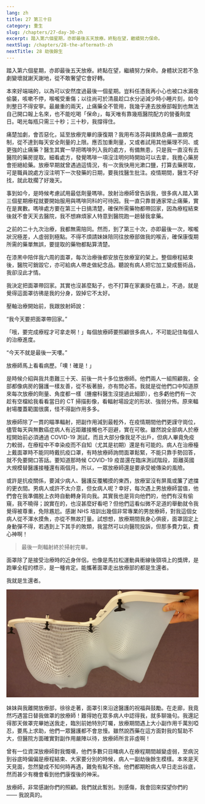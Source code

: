 ```yaml
---
lang: zh
title: 27 第三十日
category: 重生
slug: /chapters/27-day-30-zh
excerpt: 踏入第六個星期，亦即最後五天放療。終點在望，繼續努力保命。
nextSlug: /chapters/28-the-aftermath-zh
nextTitle: 28 劫後餘生
---
```


<p class="cn">踏入第六個星期，亦即最後五天放療。終點在望，繼續努力保命。身體狀況若不急劇變壞就謝天謝地，從不敢奢望它會好轉。

<p class="cn">本來好端端的，以為可以安然度過最後一個星期。豈料任憑我再小心也被口水漏夜偷襲，咳嗽不停，喉嚨受重傷；以往尚可於清晨趁口水分泌減少時小睡片刻，如今則整日不得安寧。最嚴重的兩天，止痛藥全不管用，我幾乎連去放療部報到也無法自己開口報上名來，也不能吃喝「保命」，每天唯有靠幾瓶醫院配方的營養劑度日。喝光每瓶只需三十秒；三十秒，我撐得住。

<p class="cn">痛楚加劇，會否惡化，延至放療完畢的康復期？我用布洛芬與撲熱息痛一直頗克制，從不達到每天安全劑量的上限。應否加重劑量，又或者試用其他藥理不同、或更強的止痛藥？醫生其實一早把嗎啡列入我的處方，有備無患，只是我一直沒有去醫院的藥房提取。細看處方，發覺嗎啡一項沒注明何時開始可以去拿，我擔心藥房會拒絕給藥。放療早期就曾遇過這情況，有一次我快用光漱口鹽，打算去藥房取，可是職員說處方沒注明下一次發藥的日期，要我找醫生批注。疫情期間，醫生不好找，就此耽擱了好幾天。

<p class="cn">事到如今，是時候考慮試用最低劑量嗎啡。放射治療師曾告訴我，很多病人踏入第三個星期療程就要開始服用與嗎啡同科的可待因。我一直只靠普通家常止痛藥，實在是異數。嗎啡處方要在第三十日搞清楚，確保所需藥物都帶回家，因為療程結束後就不會天天去醫院，我不想麻煩家人特意到醫院跑一趟替我拿藥。

<p class="cn">之前的二十九次治療，我都無需陪同。然而，到了第三十次，亦即最後一次，喉嚨狀況極差，人虛弱到極點。不得不煩請妹妹陪同往放療部做我的喉舌，確保康復期所需的藥單無誤，要提取的藥物都點算清楚。

<p class="cn">在漆黑中陪伴我六周的面罩，每次治療後都安放在放療室的架上。整個療程結束後，醫院可銷毀它，亦可給病人帶走做紀念品。聽說有病人把它加工變成藝術品，我卻沒此才情。

<p class="cn">我決定把面罩帶回家。其實也沒甚麼點子，也不打算在家裏掛在牆上，不過，就是覺得這面罩彷彿是我的分身，毀掉它不太好。

<p class="cn">壓軸治療開始前，我跟放射師說：

<q class="cn">我今天要把面罩帶回家。

<p class="cn">「哦，要完成療程才可拿走啊！」每個放療師要照顧很多病人，不可能記住每個人的治療進度。

<q class="cn">今天不就是最後一天嘍。

<p class="cn">放療師馬上看看病歷。「噢！確是！」

<p class="cn">是時候介紹與我共患難三十天、前後一共十多位放療師。他們兩人一組照顧我，全部都像病房的醫護一樣友善，從不板著臉，亦有問必答。我就是從他們口中知道原來每次放療的劑量、角度都一樣（腫瘤科醫生沒提過此細節），也多虧他們有一次趁有空檔給我看看當日的 CT 掃描影像，看輻射場設定的形狀、強弱分佈。原來輻射場覆蓋範圍很廣，怪不得副作用多多。

<p class="cn">放療師除了一貫的瞄準輻射，把副作用減到最輕外，在疫情期間他們更謹守崗位，儘管每天與無數癌症病人有近距離接觸也不迴避，實在可敬。雖然說全部病人於療程開始前必須通過 COVID-19 測試，而且大部分像我足不出戶，但病人畢竟免疫力較弱，在療程中不幸染疫而不自知（尤其是初期）還是有可能的。病人在治療檯上戴面罩時不能同時戴抗疫口罩，有時放療師詢問面罩鬆緊，不能只靠手勢回答，就不免要開口答話。要知道那時候 COVID-19 疫苗還在臨床測試階段，距離英國大規模替醫護接種還有兩個月。所以，一眾放療師還是要承受被傳染的風險。

<p class="cn">或許是抗疫關係，要減少病人、醫護反覆觸摸的東西，放療室沒有屏風或簾了遮擋的更衣間。男病人或許不太介意，但女病人呢？幸好，每次遇上男放療師當值，他們會在我準備脫上衣時自動轉身背向我。其實我也是背向他們的，他們有沒有偷窺，我不曉得；說實在的，也沒甚麼好看吧？但他們這看似微不足道的舉動就令我覺得被尊重，免除尷尬。感謝 NHS 培訓出幾個非常專業的男放療師，對我這個女病人從不渾水摸魚，亦從不無故打量。試想想，放療期間我身心俱疲，面罩固定上身動彈不得，若遇到上下其手的敗類，我當然可以向醫院投訴，但那多費力氣，費心神啊！

<blockquote class="cn">最後一劑輻射終於掃射完畢。</blockquote>

<p class="cn">面罩除了是接受治療時的近身伴侶，也像是馬拉松運動員衝線後頸項上的獎牌，是跑畢全程的標示，是一種肯定。能攜著面罩走出放療部的都是生還者。

<p class="cn">我就是生還者。

![Mesh mask](./images/27.jpg)

<p class="cn">妹妹與我離開放療部，徐徐走著，面罩引來沿途醫護的祝福與鼓勵。在走廊，我竟然巧遇當日替我做罩的放療師！難得她在眾多病人中認得我，就多聊幾句。我還記得那天做罩完畢她送我走，臨別前她特別叮囑，放療期間遇上大小副作用千萬別啞忍，要馬上求助，他們一眾醫護都不會怠慢。雖然說西藥在這方面對我的幫助不大，但醫院方面確實對副作用嚴陣以待，放療師所言非虛啊！

<p class="cn">曾有一位資深放療師對我慨嘆，他們多數只目睹病人在療程期間越變虛弱，至病況到谷底時偏偏是療程結束、大家要分別的時候，病人一副劫後餘生模樣。本來是天天見面，忽然變成不知何時再遇，難免有點不捨。他們都期盼病人早日走出谷底，然而甚少有機會看到他們康復後的神采。

<p class="cn">放療師，非常感謝你們的照顧。我們就此暫別。別感傷，我會回來探望你們的 —— 我說真的。